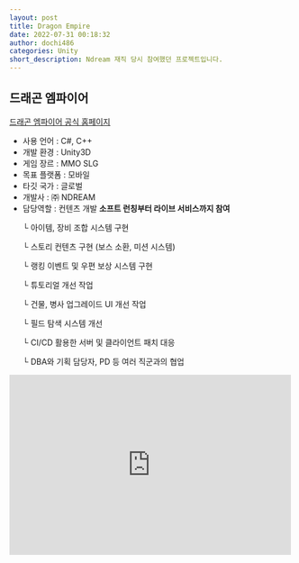```yaml
---
layout: post
title: Dragon Empire
date: 2022-07-31 00:18:32
author: dochi486
categories: Unity
short_description: Ndream 재직 당시 참여했던 프로젝트입니다.
---
```


## 드래곤 엠파이어

[드래곤 엠파이어 공식 홈페이지](https://dragon.ndream.com/ko)
<br>

- 사용 언어 : C#, C++
- 개발 환경 : Unity3D
- 게임 장르 : MMO SLG
- 목표 플랫폼 : 모바일
- 타깃 국가 : 글로벌
- 개발사 : ㈜ NDREAM
- 담당역할 : 컨텐츠 개발
  **소프트 런칭부터 라이브 서비스까지 참여**
  <p>└ 아이템, 장비 조합 시스템 구현
  <p>└ 스토리 컨텐츠 구현 (보스 소환, 미션 시스템)
  <p>└ 랭킹 이벤트 및 우편 보상 시스템 구현
  <p>└ 튜토리얼 개선 작업
  <p>└ 건물, 병사 업그레이드 UI 개선 작업
  <p>└ 필드 탐색 시스템 개선
  <p>└ CI/CD 활용한 서버 및 클라이언트 패치 대응
  <p>└ DBA와 기획 담당자, PD 등 여러 직군과의 협업

<div class="youtube-container">
<iframe width="500" height="320" src="https://www.youtube.com/embed/KLtGmIDtQA0" title="[Dragon Siege] Siege Edition" frameborder="0" allow="accelerometer; autoplay; clipboard-write; encrypted-media; gyroscope; picture-in-picture; web-share" allowfullscreen></iframe>
<br>
</div>
